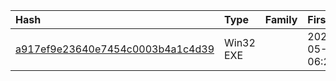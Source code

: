 |Hash|Type|Family|First_Seen|Name|
|:--|:--|:--|:--|:--|
|[a917ef9e23640e7454c0003b4a1c4d39](https://www.virustotal.com/gui/file/a917ef9e23640e7454c0003b4a1c4d39)|Win32 EXE||2021-05-25 06:20:19|C:\Users\<USER>\AppData\Roaming\eyyyof\tgyuomgefnnt.exe|
